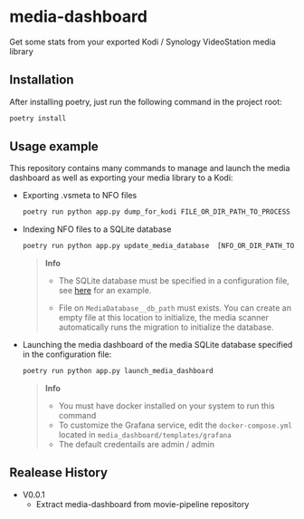# media-dashboard

Get some stats from your exported Kodi / Synology VideoStation media library

## Installation

After installing poetry, just run the following command in the project root:

```sh
poetry install
```

## Usage example

This repository contains many commands to manage and launch the media dashboard as well as
exporting your media library to a Kodi:

- Exporting .vsmeta to NFO files

    ```txt
    poetry run python app.py dump_for_kodi FILE_OR_DIR_PATH_TO_PROCESS
    ```

- Indexing NFO files to a SQLite database

    ```txt
    poetry run python app.py update_media_database  [NFO_OR_DIR_PATH_TO_PROCESS ...]
    ```

    > **Info**
    >
    > - The SQLite database must be specified in a configuration file,
    >   see [here](tree/main/tests/media_dashboard/update_media_database/test_config.env) for an example.
    >
    > - File on `MediaDatabase__db_path` must exists.
    >   You can create an empty file at this location to initialize, the media scanner automatically runs
    >   the migration to initialize the database.

- Launching the media dashboard of the media SQLite database specified in the configuration file:

    ```txt
    poetry run python app.py launch_media_dashboard
    ```

    > **Info**
    >
    > - You must have docker installed on your system to run this command
    > - To customize the Grafana service, edit the `docker-compose.yml` located in `media_dashboard/templates/grafana`
    > - The default credentails are admin / admin

## Realease History

- V0.0.1
  - Extract media-dashboard from movie-pipeline repository
